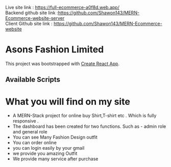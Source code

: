 Live site link : https://full-ecommerce-a0f8d.web.app/ \
Backend github site link :https://github.com/Shawon143/MERN-Ecommerce-website-server \
Client Github site link : https://github.com/Shawon143/MERN-Ecommerce-website

# Asons Fashion Limited

This project was bootstrapped with [Create React App](https://github.com/facebook/create-react-app).

## Available Scripts


# What you will find on my site
* A MERN-Stack project for online buy Shirt,T-shirt etc . Which is fully responsive .
* The dashboard has been created for two functions. Such as - admin role and general role
* You can see Many Fashion Design outfit
* You can order online
* you can login easily by your  gmail
* we provide you amazing Outfit 
* We provide many service after purchase 
